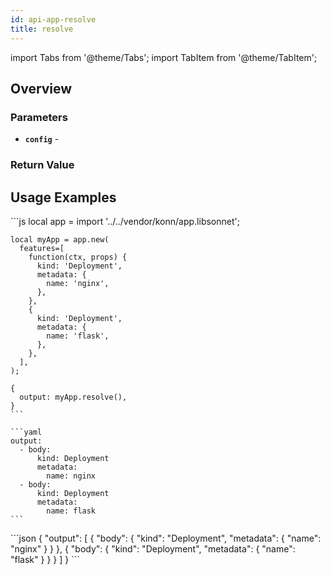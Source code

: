 ```yaml
---
id: api-app-resolve
title: resolve
---
```


import Tabs from '@theme/Tabs';
import TabItem from '@theme/TabItem';

## Overview

### Parameters
- **`config`** -  
### Return Value

## Usage Examples

<Tabs>
    <TabItem value="jsonnet" label="Jsonnet" default>
    ```js
    local app = import '../../vendor/konn/app.libsonnet';

    local myApp = app.new(
      features=[
        function(ctx, props) {
          kind: 'Deployment',
          metadata: {
            name: 'nginx',
          },
        },
        {
          kind: 'Deployment',
          metadata: {
            name: 'flask',
          },
        },
      ],
    );

    {
      output: myApp.resolve(),
    }
    ```
  </TabItem>
  <TabItem value="yaml" label="YAML Output">

    ```yaml
    output:
      - body:
          kind: Deployment
          metadata:
            name: nginx
      - body:
          kind: Deployment
          metadata:
            name: flask
    ```
  </TabItem>
  <TabItem value="json" label="JSON Output">
    ```json
    {
       "output": [
          {
             "body": {
                "kind": "Deployment",
                "metadata": {
                   "name": "nginx"
                }
             }
          },
          {
             "body": {
                "kind": "Deployment",
                "metadata": {
                   "name": "flask"
                }
             }
          }
       ]
    }
    ```  
    </TabItem>
</Tabs>
